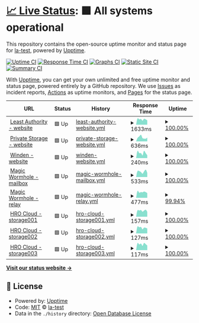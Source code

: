 # [📈 Live Status](https://la-test.github.io/sbx-upptime): <!--live status--> **🟩 All systems operational**

This repository contains the open-source uptime monitor and status page for [la-test](https://la-test.github.io/sbx-upptime), powered by [Upptime](https://github.com/upptime/upptime).

[![Uptime CI](https://github.com/la-test/sbx-upptime/workflows/Uptime%20CI/badge.svg)](https://github.com/la-test/sbx-upptime/actions?query=workflow%3A%22Uptime+CI%22)
[![Response Time CI](https://github.com/la-test/sbx-upptime/workflows/Response%20Time%20CI/badge.svg)](https://github.com/la-test/sbx-upptime/actions?query=workflow%3A%22Response+Time+CI%22)
[![Graphs CI](https://github.com/la-test/sbx-upptime/workflows/Graphs%20CI/badge.svg)](https://github.com/la-test/sbx-upptime/actions?query=workflow%3A%22Graphs+CI%22)
[![Static Site CI](https://github.com/la-test/sbx-upptime/workflows/Static%20Site%20CI/badge.svg)](https://github.com/la-test/sbx-upptime/actions?query=workflow%3A%22Static+Site+CI%22)
[![Summary CI](https://github.com/la-test/sbx-upptime/workflows/Summary%20CI/badge.svg)](https://github.com/la-test/sbx-upptime/actions?query=workflow%3A%22Summary+CI%22)

With [Upptime](https://upptime.js.org), you can get your own unlimited and free uptime monitor and status page, powered entirely by a GitHub repository. We use [Issues](https://github.com/la-test/sbx-upptime/issues) as incident reports, [Actions](https://github.com/la-test/sbx-upptime/actions) as uptime monitors, and [Pages](https://la-test.github.io/sbx-upptime) for the status page.

<!--start: status pages-->
<!-- This summary is generated by Upptime (https://github.com/upptime/upptime) -->
<!-- Do not edit this manually, your changes will be overwritten -->
<!-- prettier-ignore -->
| URL | Status | History | Response Time | Uptime |
| --- | ------ | ------- | ------------- | ------ |
| <img alt="" src="https://icons.duckduckgo.com/ip3/www.leastauthority.com.ico" height="13"> [Least Authority - website](https://www.leastauthority.com/) | 🟩 Up | [least-authority-website.yml](https://github.com/la-test/sbx-upptime/commits/HEAD/history/least-authority-website.yml) | <details><summary><img alt="Response time graph" src="./graphs/least-authority-website/response-time-week.png" height="20"> 1633ms</summary><br><a href="https://la-test.github.io/sbx-upptime/history/least-authority-website"><img alt="Response time 1658" src="https://img.shields.io/endpoint?url=https%3A%2F%2Fraw.githubusercontent.com%2Fla-test%2Fsbx-upptime%2FHEAD%2Fapi%2Fleast-authority-website%2Fresponse-time.json"></a><br><a href="https://la-test.github.io/sbx-upptime/history/least-authority-website"><img alt="24-hour response time 1323" src="https://img.shields.io/endpoint?url=https%3A%2F%2Fraw.githubusercontent.com%2Fla-test%2Fsbx-upptime%2FHEAD%2Fapi%2Fleast-authority-website%2Fresponse-time-day.json"></a><br><a href="https://la-test.github.io/sbx-upptime/history/least-authority-website"><img alt="7-day response time 1633" src="https://img.shields.io/endpoint?url=https%3A%2F%2Fraw.githubusercontent.com%2Fla-test%2Fsbx-upptime%2FHEAD%2Fapi%2Fleast-authority-website%2Fresponse-time-week.json"></a><br><a href="https://la-test.github.io/sbx-upptime/history/least-authority-website"><img alt="30-day response time 1658" src="https://img.shields.io/endpoint?url=https%3A%2F%2Fraw.githubusercontent.com%2Fla-test%2Fsbx-upptime%2FHEAD%2Fapi%2Fleast-authority-website%2Fresponse-time-month.json"></a><br><a href="https://la-test.github.io/sbx-upptime/history/least-authority-website"><img alt="1-year response time 1658" src="https://img.shields.io/endpoint?url=https%3A%2F%2Fraw.githubusercontent.com%2Fla-test%2Fsbx-upptime%2FHEAD%2Fapi%2Fleast-authority-website%2Fresponse-time-year.json"></a></details> | <details><summary><a href="https://la-test.github.io/sbx-upptime/history/least-authority-website">100.00%</a></summary><a href="https://la-test.github.io/sbx-upptime/history/least-authority-website"><img alt="All-time uptime 100.00%" src="https://img.shields.io/endpoint?url=https%3A%2F%2Fraw.githubusercontent.com%2Fla-test%2Fsbx-upptime%2FHEAD%2Fapi%2Fleast-authority-website%2Fuptime.json"></a><br><a href="https://la-test.github.io/sbx-upptime/history/least-authority-website"><img alt="24-hour uptime 100.00%" src="https://img.shields.io/endpoint?url=https%3A%2F%2Fraw.githubusercontent.com%2Fla-test%2Fsbx-upptime%2FHEAD%2Fapi%2Fleast-authority-website%2Fuptime-day.json"></a><br><a href="https://la-test.github.io/sbx-upptime/history/least-authority-website"><img alt="7-day uptime 100.00%" src="https://img.shields.io/endpoint?url=https%3A%2F%2Fraw.githubusercontent.com%2Fla-test%2Fsbx-upptime%2FHEAD%2Fapi%2Fleast-authority-website%2Fuptime-week.json"></a><br><a href="https://la-test.github.io/sbx-upptime/history/least-authority-website"><img alt="30-day uptime 100.00%" src="https://img.shields.io/endpoint?url=https%3A%2F%2Fraw.githubusercontent.com%2Fla-test%2Fsbx-upptime%2FHEAD%2Fapi%2Fleast-authority-website%2Fuptime-month.json"></a><br><a href="https://la-test.github.io/sbx-upptime/history/least-authority-website"><img alt="1-year uptime 100.00%" src="https://img.shields.io/endpoint?url=https%3A%2F%2Fraw.githubusercontent.com%2Fla-test%2Fsbx-upptime%2FHEAD%2Fapi%2Fleast-authority-website%2Fuptime-year.json"></a></details>
| <img alt="" src="https://icons.duckduckgo.com/ip3/private.storage.ico" height="13"> [Private Storage - website](https://private.storage/) | 🟩 Up | [private-storage-website.yml](https://github.com/la-test/sbx-upptime/commits/HEAD/history/private-storage-website.yml) | <details><summary><img alt="Response time graph" src="./graphs/private-storage-website/response-time-week.png" height="20"> 636ms</summary><br><a href="https://la-test.github.io/sbx-upptime/history/private-storage-website"><img alt="Response time 924" src="https://img.shields.io/endpoint?url=https%3A%2F%2Fraw.githubusercontent.com%2Fla-test%2Fsbx-upptime%2FHEAD%2Fapi%2Fprivate-storage-website%2Fresponse-time.json"></a><br><a href="https://la-test.github.io/sbx-upptime/history/private-storage-website"><img alt="24-hour response time 646" src="https://img.shields.io/endpoint?url=https%3A%2F%2Fraw.githubusercontent.com%2Fla-test%2Fsbx-upptime%2FHEAD%2Fapi%2Fprivate-storage-website%2Fresponse-time-day.json"></a><br><a href="https://la-test.github.io/sbx-upptime/history/private-storage-website"><img alt="7-day response time 636" src="https://img.shields.io/endpoint?url=https%3A%2F%2Fraw.githubusercontent.com%2Fla-test%2Fsbx-upptime%2FHEAD%2Fapi%2Fprivate-storage-website%2Fresponse-time-week.json"></a><br><a href="https://la-test.github.io/sbx-upptime/history/private-storage-website"><img alt="30-day response time 924" src="https://img.shields.io/endpoint?url=https%3A%2F%2Fraw.githubusercontent.com%2Fla-test%2Fsbx-upptime%2FHEAD%2Fapi%2Fprivate-storage-website%2Fresponse-time-month.json"></a><br><a href="https://la-test.github.io/sbx-upptime/history/private-storage-website"><img alt="1-year response time 924" src="https://img.shields.io/endpoint?url=https%3A%2F%2Fraw.githubusercontent.com%2Fla-test%2Fsbx-upptime%2FHEAD%2Fapi%2Fprivate-storage-website%2Fresponse-time-year.json"></a></details> | <details><summary><a href="https://la-test.github.io/sbx-upptime/history/private-storage-website">100.00%</a></summary><a href="https://la-test.github.io/sbx-upptime/history/private-storage-website"><img alt="All-time uptime 100.00%" src="https://img.shields.io/endpoint?url=https%3A%2F%2Fraw.githubusercontent.com%2Fla-test%2Fsbx-upptime%2FHEAD%2Fapi%2Fprivate-storage-website%2Fuptime.json"></a><br><a href="https://la-test.github.io/sbx-upptime/history/private-storage-website"><img alt="24-hour uptime 100.00%" src="https://img.shields.io/endpoint?url=https%3A%2F%2Fraw.githubusercontent.com%2Fla-test%2Fsbx-upptime%2FHEAD%2Fapi%2Fprivate-storage-website%2Fuptime-day.json"></a><br><a href="https://la-test.github.io/sbx-upptime/history/private-storage-website"><img alt="7-day uptime 100.00%" src="https://img.shields.io/endpoint?url=https%3A%2F%2Fraw.githubusercontent.com%2Fla-test%2Fsbx-upptime%2FHEAD%2Fapi%2Fprivate-storage-website%2Fuptime-week.json"></a><br><a href="https://la-test.github.io/sbx-upptime/history/private-storage-website"><img alt="30-day uptime 100.00%" src="https://img.shields.io/endpoint?url=https%3A%2F%2Fraw.githubusercontent.com%2Fla-test%2Fsbx-upptime%2FHEAD%2Fapi%2Fprivate-storage-website%2Fuptime-month.json"></a><br><a href="https://la-test.github.io/sbx-upptime/history/private-storage-website"><img alt="1-year uptime 100.00%" src="https://img.shields.io/endpoint?url=https%3A%2F%2Fraw.githubusercontent.com%2Fla-test%2Fsbx-upptime%2FHEAD%2Fapi%2Fprivate-storage-website%2Fuptime-year.json"></a></details>
| <img alt="" src="https://icons.duckduckgo.com/ip3/winden.app.ico" height="13"> [Winden - website](https://winden.app/) | 🟩 Up | [winden-website.yml](https://github.com/la-test/sbx-upptime/commits/HEAD/history/winden-website.yml) | <details><summary><img alt="Response time graph" src="./graphs/winden-website/response-time-week.png" height="20"> 240ms</summary><br><a href="https://la-test.github.io/sbx-upptime/history/winden-website"><img alt="Response time 620" src="https://img.shields.io/endpoint?url=https%3A%2F%2Fraw.githubusercontent.com%2Fla-test%2Fsbx-upptime%2FHEAD%2Fapi%2Fwinden-website%2Fresponse-time.json"></a><br><a href="https://la-test.github.io/sbx-upptime/history/winden-website"><img alt="24-hour response time 227" src="https://img.shields.io/endpoint?url=https%3A%2F%2Fraw.githubusercontent.com%2Fla-test%2Fsbx-upptime%2FHEAD%2Fapi%2Fwinden-website%2Fresponse-time-day.json"></a><br><a href="https://la-test.github.io/sbx-upptime/history/winden-website"><img alt="7-day response time 240" src="https://img.shields.io/endpoint?url=https%3A%2F%2Fraw.githubusercontent.com%2Fla-test%2Fsbx-upptime%2FHEAD%2Fapi%2Fwinden-website%2Fresponse-time-week.json"></a><br><a href="https://la-test.github.io/sbx-upptime/history/winden-website"><img alt="30-day response time 620" src="https://img.shields.io/endpoint?url=https%3A%2F%2Fraw.githubusercontent.com%2Fla-test%2Fsbx-upptime%2FHEAD%2Fapi%2Fwinden-website%2Fresponse-time-month.json"></a><br><a href="https://la-test.github.io/sbx-upptime/history/winden-website"><img alt="1-year response time 620" src="https://img.shields.io/endpoint?url=https%3A%2F%2Fraw.githubusercontent.com%2Fla-test%2Fsbx-upptime%2FHEAD%2Fapi%2Fwinden-website%2Fresponse-time-year.json"></a></details> | <details><summary><a href="https://la-test.github.io/sbx-upptime/history/winden-website">100.00%</a></summary><a href="https://la-test.github.io/sbx-upptime/history/winden-website"><img alt="All-time uptime 99.66%" src="https://img.shields.io/endpoint?url=https%3A%2F%2Fraw.githubusercontent.com%2Fla-test%2Fsbx-upptime%2FHEAD%2Fapi%2Fwinden-website%2Fuptime.json"></a><br><a href="https://la-test.github.io/sbx-upptime/history/winden-website"><img alt="24-hour uptime 100.00%" src="https://img.shields.io/endpoint?url=https%3A%2F%2Fraw.githubusercontent.com%2Fla-test%2Fsbx-upptime%2FHEAD%2Fapi%2Fwinden-website%2Fuptime-day.json"></a><br><a href="https://la-test.github.io/sbx-upptime/history/winden-website"><img alt="7-day uptime 100.00%" src="https://img.shields.io/endpoint?url=https%3A%2F%2Fraw.githubusercontent.com%2Fla-test%2Fsbx-upptime%2FHEAD%2Fapi%2Fwinden-website%2Fuptime-week.json"></a><br><a href="https://la-test.github.io/sbx-upptime/history/winden-website"><img alt="30-day uptime 99.66%" src="https://img.shields.io/endpoint?url=https%3A%2F%2Fraw.githubusercontent.com%2Fla-test%2Fsbx-upptime%2FHEAD%2Fapi%2Fwinden-website%2Fuptime-month.json"></a><br><a href="https://la-test.github.io/sbx-upptime/history/winden-website"><img alt="1-year uptime 99.66%" src="https://img.shields.io/endpoint?url=https%3A%2F%2Fraw.githubusercontent.com%2Fla-test%2Fsbx-upptime%2FHEAD%2Fapi%2Fwinden-website%2Fuptime-year.json"></a></details>
| <img alt="" src="https://leastauthority.com/wp-content/uploads/2020/07/wormhole2-e1596622143647.png" height="13"> [Magic Wormhole - mailbox](https://mailbox.mw.leastauthority.com/) | 🟩 Up | [magic-wormhole-mailbox.yml](https://github.com/la-test/sbx-upptime/commits/HEAD/history/magic-wormhole-mailbox.yml) | <details><summary><img alt="Response time graph" src="./graphs/magic-wormhole-mailbox/response-time-week.png" height="20"> 533ms</summary><br><a href="https://la-test.github.io/sbx-upptime/history/magic-wormhole-mailbox"><img alt="Response time 506" src="https://img.shields.io/endpoint?url=https%3A%2F%2Fraw.githubusercontent.com%2Fla-test%2Fsbx-upptime%2FHEAD%2Fapi%2Fmagic-wormhole-mailbox%2Fresponse-time.json"></a><br><a href="https://la-test.github.io/sbx-upptime/history/magic-wormhole-mailbox"><img alt="24-hour response time 426" src="https://img.shields.io/endpoint?url=https%3A%2F%2Fraw.githubusercontent.com%2Fla-test%2Fsbx-upptime%2FHEAD%2Fapi%2Fmagic-wormhole-mailbox%2Fresponse-time-day.json"></a><br><a href="https://la-test.github.io/sbx-upptime/history/magic-wormhole-mailbox"><img alt="7-day response time 533" src="https://img.shields.io/endpoint?url=https%3A%2F%2Fraw.githubusercontent.com%2Fla-test%2Fsbx-upptime%2FHEAD%2Fapi%2Fmagic-wormhole-mailbox%2Fresponse-time-week.json"></a><br><a href="https://la-test.github.io/sbx-upptime/history/magic-wormhole-mailbox"><img alt="30-day response time 506" src="https://img.shields.io/endpoint?url=https%3A%2F%2Fraw.githubusercontent.com%2Fla-test%2Fsbx-upptime%2FHEAD%2Fapi%2Fmagic-wormhole-mailbox%2Fresponse-time-month.json"></a><br><a href="https://la-test.github.io/sbx-upptime/history/magic-wormhole-mailbox"><img alt="1-year response time 506" src="https://img.shields.io/endpoint?url=https%3A%2F%2Fraw.githubusercontent.com%2Fla-test%2Fsbx-upptime%2FHEAD%2Fapi%2Fmagic-wormhole-mailbox%2Fresponse-time-year.json"></a></details> | <details><summary><a href="https://la-test.github.io/sbx-upptime/history/magic-wormhole-mailbox">100.00%</a></summary><a href="https://la-test.github.io/sbx-upptime/history/magic-wormhole-mailbox"><img alt="All-time uptime 100.00%" src="https://img.shields.io/endpoint?url=https%3A%2F%2Fraw.githubusercontent.com%2Fla-test%2Fsbx-upptime%2FHEAD%2Fapi%2Fmagic-wormhole-mailbox%2Fuptime.json"></a><br><a href="https://la-test.github.io/sbx-upptime/history/magic-wormhole-mailbox"><img alt="24-hour uptime 100.00%" src="https://img.shields.io/endpoint?url=https%3A%2F%2Fraw.githubusercontent.com%2Fla-test%2Fsbx-upptime%2FHEAD%2Fapi%2Fmagic-wormhole-mailbox%2Fuptime-day.json"></a><br><a href="https://la-test.github.io/sbx-upptime/history/magic-wormhole-mailbox"><img alt="7-day uptime 100.00%" src="https://img.shields.io/endpoint?url=https%3A%2F%2Fraw.githubusercontent.com%2Fla-test%2Fsbx-upptime%2FHEAD%2Fapi%2Fmagic-wormhole-mailbox%2Fuptime-week.json"></a><br><a href="https://la-test.github.io/sbx-upptime/history/magic-wormhole-mailbox"><img alt="30-day uptime 100.00%" src="https://img.shields.io/endpoint?url=https%3A%2F%2Fraw.githubusercontent.com%2Fla-test%2Fsbx-upptime%2FHEAD%2Fapi%2Fmagic-wormhole-mailbox%2Fuptime-month.json"></a><br><a href="https://la-test.github.io/sbx-upptime/history/magic-wormhole-mailbox"><img alt="1-year uptime 100.00%" src="https://img.shields.io/endpoint?url=https%3A%2F%2Fraw.githubusercontent.com%2Fla-test%2Fsbx-upptime%2FHEAD%2Fapi%2Fmagic-wormhole-mailbox%2Fuptime-year.json"></a></details>
| <img alt="" src="https://leastauthority.com/wp-content/uploads/2020/07/wormhole2-e1596622143647.png" height="13"> [Magic Wormhole - relay](https://relay.mw.leastauthority.com/) | 🟩 Up | [magic-wormhole-relay.yml](https://github.com/la-test/sbx-upptime/commits/HEAD/history/magic-wormhole-relay.yml) | <details><summary><img alt="Response time graph" src="./graphs/magic-wormhole-relay/response-time-week.png" height="20"> 477ms</summary><br><a href="https://la-test.github.io/sbx-upptime/history/magic-wormhole-relay"><img alt="Response time 478" src="https://img.shields.io/endpoint?url=https%3A%2F%2Fraw.githubusercontent.com%2Fla-test%2Fsbx-upptime%2FHEAD%2Fapi%2Fmagic-wormhole-relay%2Fresponse-time.json"></a><br><a href="https://la-test.github.io/sbx-upptime/history/magic-wormhole-relay"><img alt="24-hour response time 383" src="https://img.shields.io/endpoint?url=https%3A%2F%2Fraw.githubusercontent.com%2Fla-test%2Fsbx-upptime%2FHEAD%2Fapi%2Fmagic-wormhole-relay%2Fresponse-time-day.json"></a><br><a href="https://la-test.github.io/sbx-upptime/history/magic-wormhole-relay"><img alt="7-day response time 477" src="https://img.shields.io/endpoint?url=https%3A%2F%2Fraw.githubusercontent.com%2Fla-test%2Fsbx-upptime%2FHEAD%2Fapi%2Fmagic-wormhole-relay%2Fresponse-time-week.json"></a><br><a href="https://la-test.github.io/sbx-upptime/history/magic-wormhole-relay"><img alt="30-day response time 478" src="https://img.shields.io/endpoint?url=https%3A%2F%2Fraw.githubusercontent.com%2Fla-test%2Fsbx-upptime%2FHEAD%2Fapi%2Fmagic-wormhole-relay%2Fresponse-time-month.json"></a><br><a href="https://la-test.github.io/sbx-upptime/history/magic-wormhole-relay"><img alt="1-year response time 478" src="https://img.shields.io/endpoint?url=https%3A%2F%2Fraw.githubusercontent.com%2Fla-test%2Fsbx-upptime%2FHEAD%2Fapi%2Fmagic-wormhole-relay%2Fresponse-time-year.json"></a></details> | <details><summary><a href="https://la-test.github.io/sbx-upptime/history/magic-wormhole-relay">99.94%</a></summary><a href="https://la-test.github.io/sbx-upptime/history/magic-wormhole-relay"><img alt="All-time uptime 99.98%" src="https://img.shields.io/endpoint?url=https%3A%2F%2Fraw.githubusercontent.com%2Fla-test%2Fsbx-upptime%2FHEAD%2Fapi%2Fmagic-wormhole-relay%2Fuptime.json"></a><br><a href="https://la-test.github.io/sbx-upptime/history/magic-wormhole-relay"><img alt="24-hour uptime 99.61%" src="https://img.shields.io/endpoint?url=https%3A%2F%2Fraw.githubusercontent.com%2Fla-test%2Fsbx-upptime%2FHEAD%2Fapi%2Fmagic-wormhole-relay%2Fuptime-day.json"></a><br><a href="https://la-test.github.io/sbx-upptime/history/magic-wormhole-relay"><img alt="7-day uptime 99.94%" src="https://img.shields.io/endpoint?url=https%3A%2F%2Fraw.githubusercontent.com%2Fla-test%2Fsbx-upptime%2FHEAD%2Fapi%2Fmagic-wormhole-relay%2Fuptime-week.json"></a><br><a href="https://la-test.github.io/sbx-upptime/history/magic-wormhole-relay"><img alt="30-day uptime 99.98%" src="https://img.shields.io/endpoint?url=https%3A%2F%2Fraw.githubusercontent.com%2Fla-test%2Fsbx-upptime%2FHEAD%2Fapi%2Fmagic-wormhole-relay%2Fuptime-month.json"></a><br><a href="https://la-test.github.io/sbx-upptime/history/magic-wormhole-relay"><img alt="1-year uptime 99.98%" src="https://img.shields.io/endpoint?url=https%3A%2F%2Fraw.githubusercontent.com%2Fla-test%2Fsbx-upptime%2FHEAD%2Fapi%2Fmagic-wormhole-relay%2Fuptime-year.json"></a></details>
| <img alt="" src="https://leastauthority.com/wp-content/uploads/2021/05/TahoeLAFS.png" height="13"> [HRO Cloud - storage001](storage001.deerfield.leastauthority.com) | 🟩 Up | [hro-cloud-storage001.yml](https://github.com/la-test/sbx-upptime/commits/HEAD/history/hro-cloud-storage001.yml) | <details><summary><img alt="Response time graph" src="./graphs/hro-cloud-storage001/response-time-week.png" height="20"> 157ms</summary><br><a href="https://la-test.github.io/sbx-upptime/history/hro-cloud-storage001"><img alt="Response time 149" src="https://img.shields.io/endpoint?url=https%3A%2F%2Fraw.githubusercontent.com%2Fla-test%2Fsbx-upptime%2FHEAD%2Fapi%2Fhro-cloud-storage001%2Fresponse-time.json"></a><br><a href="https://la-test.github.io/sbx-upptime/history/hro-cloud-storage001"><img alt="24-hour response time 142" src="https://img.shields.io/endpoint?url=https%3A%2F%2Fraw.githubusercontent.com%2Fla-test%2Fsbx-upptime%2FHEAD%2Fapi%2Fhro-cloud-storage001%2Fresponse-time-day.json"></a><br><a href="https://la-test.github.io/sbx-upptime/history/hro-cloud-storage001"><img alt="7-day response time 157" src="https://img.shields.io/endpoint?url=https%3A%2F%2Fraw.githubusercontent.com%2Fla-test%2Fsbx-upptime%2FHEAD%2Fapi%2Fhro-cloud-storage001%2Fresponse-time-week.json"></a><br><a href="https://la-test.github.io/sbx-upptime/history/hro-cloud-storage001"><img alt="30-day response time 149" src="https://img.shields.io/endpoint?url=https%3A%2F%2Fraw.githubusercontent.com%2Fla-test%2Fsbx-upptime%2FHEAD%2Fapi%2Fhro-cloud-storage001%2Fresponse-time-month.json"></a><br><a href="https://la-test.github.io/sbx-upptime/history/hro-cloud-storage001"><img alt="1-year response time 149" src="https://img.shields.io/endpoint?url=https%3A%2F%2Fraw.githubusercontent.com%2Fla-test%2Fsbx-upptime%2FHEAD%2Fapi%2Fhro-cloud-storage001%2Fresponse-time-year.json"></a></details> | <details><summary><a href="https://la-test.github.io/sbx-upptime/history/hro-cloud-storage001">100.00%</a></summary><a href="https://la-test.github.io/sbx-upptime/history/hro-cloud-storage001"><img alt="All-time uptime 100.00%" src="https://img.shields.io/endpoint?url=https%3A%2F%2Fraw.githubusercontent.com%2Fla-test%2Fsbx-upptime%2FHEAD%2Fapi%2Fhro-cloud-storage001%2Fuptime.json"></a><br><a href="https://la-test.github.io/sbx-upptime/history/hro-cloud-storage001"><img alt="24-hour uptime 100.00%" src="https://img.shields.io/endpoint?url=https%3A%2F%2Fraw.githubusercontent.com%2Fla-test%2Fsbx-upptime%2FHEAD%2Fapi%2Fhro-cloud-storage001%2Fuptime-day.json"></a><br><a href="https://la-test.github.io/sbx-upptime/history/hro-cloud-storage001"><img alt="7-day uptime 100.00%" src="https://img.shields.io/endpoint?url=https%3A%2F%2Fraw.githubusercontent.com%2Fla-test%2Fsbx-upptime%2FHEAD%2Fapi%2Fhro-cloud-storage001%2Fuptime-week.json"></a><br><a href="https://la-test.github.io/sbx-upptime/history/hro-cloud-storage001"><img alt="30-day uptime 100.00%" src="https://img.shields.io/endpoint?url=https%3A%2F%2Fraw.githubusercontent.com%2Fla-test%2Fsbx-upptime%2FHEAD%2Fapi%2Fhro-cloud-storage001%2Fuptime-month.json"></a><br><a href="https://la-test.github.io/sbx-upptime/history/hro-cloud-storage001"><img alt="1-year uptime 100.00%" src="https://img.shields.io/endpoint?url=https%3A%2F%2Fraw.githubusercontent.com%2Fla-test%2Fsbx-upptime%2FHEAD%2Fapi%2Fhro-cloud-storage001%2Fuptime-year.json"></a></details>
| <img alt="" src="https://leastauthority.com/wp-content/uploads/2021/05/TahoeLAFS.png" height="13"> [HRO Cloud - storage002](storage002.deerfield.leastauthority.com) | 🟩 Up | [hro-cloud-storage002.yml](https://github.com/la-test/sbx-upptime/commits/HEAD/history/hro-cloud-storage002.yml) | <details><summary><img alt="Response time graph" src="./graphs/hro-cloud-storage002/response-time-week.png" height="20"> 127ms</summary><br><a href="https://la-test.github.io/sbx-upptime/history/hro-cloud-storage002"><img alt="Response time 131" src="https://img.shields.io/endpoint?url=https%3A%2F%2Fraw.githubusercontent.com%2Fla-test%2Fsbx-upptime%2FHEAD%2Fapi%2Fhro-cloud-storage002%2Fresponse-time.json"></a><br><a href="https://la-test.github.io/sbx-upptime/history/hro-cloud-storage002"><img alt="24-hour response time 102" src="https://img.shields.io/endpoint?url=https%3A%2F%2Fraw.githubusercontent.com%2Fla-test%2Fsbx-upptime%2FHEAD%2Fapi%2Fhro-cloud-storage002%2Fresponse-time-day.json"></a><br><a href="https://la-test.github.io/sbx-upptime/history/hro-cloud-storage002"><img alt="7-day response time 127" src="https://img.shields.io/endpoint?url=https%3A%2F%2Fraw.githubusercontent.com%2Fla-test%2Fsbx-upptime%2FHEAD%2Fapi%2Fhro-cloud-storage002%2Fresponse-time-week.json"></a><br><a href="https://la-test.github.io/sbx-upptime/history/hro-cloud-storage002"><img alt="30-day response time 131" src="https://img.shields.io/endpoint?url=https%3A%2F%2Fraw.githubusercontent.com%2Fla-test%2Fsbx-upptime%2FHEAD%2Fapi%2Fhro-cloud-storage002%2Fresponse-time-month.json"></a><br><a href="https://la-test.github.io/sbx-upptime/history/hro-cloud-storage002"><img alt="1-year response time 131" src="https://img.shields.io/endpoint?url=https%3A%2F%2Fraw.githubusercontent.com%2Fla-test%2Fsbx-upptime%2FHEAD%2Fapi%2Fhro-cloud-storage002%2Fresponse-time-year.json"></a></details> | <details><summary><a href="https://la-test.github.io/sbx-upptime/history/hro-cloud-storage002">100.00%</a></summary><a href="https://la-test.github.io/sbx-upptime/history/hro-cloud-storage002"><img alt="All-time uptime 94.29%" src="https://img.shields.io/endpoint?url=https%3A%2F%2Fraw.githubusercontent.com%2Fla-test%2Fsbx-upptime%2FHEAD%2Fapi%2Fhro-cloud-storage002%2Fuptime.json"></a><br><a href="https://la-test.github.io/sbx-upptime/history/hro-cloud-storage002"><img alt="24-hour uptime 100.00%" src="https://img.shields.io/endpoint?url=https%3A%2F%2Fraw.githubusercontent.com%2Fla-test%2Fsbx-upptime%2FHEAD%2Fapi%2Fhro-cloud-storage002%2Fuptime-day.json"></a><br><a href="https://la-test.github.io/sbx-upptime/history/hro-cloud-storage002"><img alt="7-day uptime 100.00%" src="https://img.shields.io/endpoint?url=https%3A%2F%2Fraw.githubusercontent.com%2Fla-test%2Fsbx-upptime%2FHEAD%2Fapi%2Fhro-cloud-storage002%2Fuptime-week.json"></a><br><a href="https://la-test.github.io/sbx-upptime/history/hro-cloud-storage002"><img alt="30-day uptime 94.29%" src="https://img.shields.io/endpoint?url=https%3A%2F%2Fraw.githubusercontent.com%2Fla-test%2Fsbx-upptime%2FHEAD%2Fapi%2Fhro-cloud-storage002%2Fuptime-month.json"></a><br><a href="https://la-test.github.io/sbx-upptime/history/hro-cloud-storage002"><img alt="1-year uptime 94.29%" src="https://img.shields.io/endpoint?url=https%3A%2F%2Fraw.githubusercontent.com%2Fla-test%2Fsbx-upptime%2FHEAD%2Fapi%2Fhro-cloud-storage002%2Fuptime-year.json"></a></details>
| <img alt="" src="https://leastauthority.com/wp-content/uploads/2021/05/TahoeLAFS.png" height="13"> [HRO Cloud - storage003](storage003.deerfield.leastauthority.com) | 🟩 Up | [hro-cloud-storage003.yml](https://github.com/la-test/sbx-upptime/commits/HEAD/history/hro-cloud-storage003.yml) | <details><summary><img alt="Response time graph" src="./graphs/hro-cloud-storage003/response-time-week.png" height="20"> 117ms</summary><br><a href="https://la-test.github.io/sbx-upptime/history/hro-cloud-storage003"><img alt="Response time 117" src="https://img.shields.io/endpoint?url=https%3A%2F%2Fraw.githubusercontent.com%2Fla-test%2Fsbx-upptime%2FHEAD%2Fapi%2Fhro-cloud-storage003%2Fresponse-time.json"></a><br><a href="https://la-test.github.io/sbx-upptime/history/hro-cloud-storage003"><img alt="24-hour response time 94" src="https://img.shields.io/endpoint?url=https%3A%2F%2Fraw.githubusercontent.com%2Fla-test%2Fsbx-upptime%2FHEAD%2Fapi%2Fhro-cloud-storage003%2Fresponse-time-day.json"></a><br><a href="https://la-test.github.io/sbx-upptime/history/hro-cloud-storage003"><img alt="7-day response time 117" src="https://img.shields.io/endpoint?url=https%3A%2F%2Fraw.githubusercontent.com%2Fla-test%2Fsbx-upptime%2FHEAD%2Fapi%2Fhro-cloud-storage003%2Fresponse-time-week.json"></a><br><a href="https://la-test.github.io/sbx-upptime/history/hro-cloud-storage003"><img alt="30-day response time 117" src="https://img.shields.io/endpoint?url=https%3A%2F%2Fraw.githubusercontent.com%2Fla-test%2Fsbx-upptime%2FHEAD%2Fapi%2Fhro-cloud-storage003%2Fresponse-time-month.json"></a><br><a href="https://la-test.github.io/sbx-upptime/history/hro-cloud-storage003"><img alt="1-year response time 117" src="https://img.shields.io/endpoint?url=https%3A%2F%2Fraw.githubusercontent.com%2Fla-test%2Fsbx-upptime%2FHEAD%2Fapi%2Fhro-cloud-storage003%2Fresponse-time-year.json"></a></details> | <details><summary><a href="https://la-test.github.io/sbx-upptime/history/hro-cloud-storage003">100.00%</a></summary><a href="https://la-test.github.io/sbx-upptime/history/hro-cloud-storage003"><img alt="All-time uptime 100.00%" src="https://img.shields.io/endpoint?url=https%3A%2F%2Fraw.githubusercontent.com%2Fla-test%2Fsbx-upptime%2FHEAD%2Fapi%2Fhro-cloud-storage003%2Fuptime.json"></a><br><a href="https://la-test.github.io/sbx-upptime/history/hro-cloud-storage003"><img alt="24-hour uptime 100.00%" src="https://img.shields.io/endpoint?url=https%3A%2F%2Fraw.githubusercontent.com%2Fla-test%2Fsbx-upptime%2FHEAD%2Fapi%2Fhro-cloud-storage003%2Fuptime-day.json"></a><br><a href="https://la-test.github.io/sbx-upptime/history/hro-cloud-storage003"><img alt="7-day uptime 100.00%" src="https://img.shields.io/endpoint?url=https%3A%2F%2Fraw.githubusercontent.com%2Fla-test%2Fsbx-upptime%2FHEAD%2Fapi%2Fhro-cloud-storage003%2Fuptime-week.json"></a><br><a href="https://la-test.github.io/sbx-upptime/history/hro-cloud-storage003"><img alt="30-day uptime 100.00%" src="https://img.shields.io/endpoint?url=https%3A%2F%2Fraw.githubusercontent.com%2Fla-test%2Fsbx-upptime%2FHEAD%2Fapi%2Fhro-cloud-storage003%2Fuptime-month.json"></a><br><a href="https://la-test.github.io/sbx-upptime/history/hro-cloud-storage003"><img alt="1-year uptime 100.00%" src="https://img.shields.io/endpoint?url=https%3A%2F%2Fraw.githubusercontent.com%2Fla-test%2Fsbx-upptime%2FHEAD%2Fapi%2Fhro-cloud-storage003%2Fuptime-year.json"></a></details>

<!--end: status pages-->

[**Visit our status website →**](https://la-test.github.io/sbx-upptime)

## 📄 License

- Powered by: [Upptime](https://github.com/upptime/upptime)
- Code: [MIT](./LICENSE) © [la-test](https://la-test.github.io/sbx-upptime)
- Data in the `./history` directory: [Open Database License](https://opendatacommons.org/licenses/odbl/1-0/)

